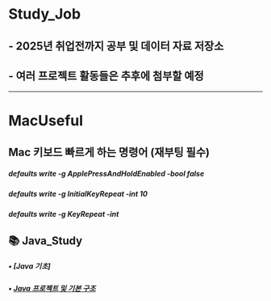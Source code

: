 # Study_Job
## - 2025년 취업전까지 공부 및 데이터 자료 저장소
## - 여러 프로젝트 활동들은 추후에 첨부할 예정

-------------------------------------------
# MacUseful
## Mac 키보드 빠르게 하는 명령어 (재부팅 필수)
##### defaults write -g ApplePressAndHoldEnabled -bool false
##### defaults write -g InitialKeyRepeat -int 10
##### defaults write -g KeyRepeat -int 

## 📚 Java_Study
##### • [Java 기초]
##### • [Java 프로젝트 및 기본 구조](https://inhwan19991120.tistory.com/30)

